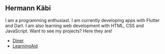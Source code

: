 ## Hermann Käbi
I am a programming enthusiast. I am currently developing apps with Flutter and Dart.
I am also learning web development with HTML, CSS and JavaScript.
Want to see my projects? Here they are!

* [Diner](https://hermannkabi.github.io/diner)
* [LearningAid](https://hermannkabi.github.io/learningaid)
